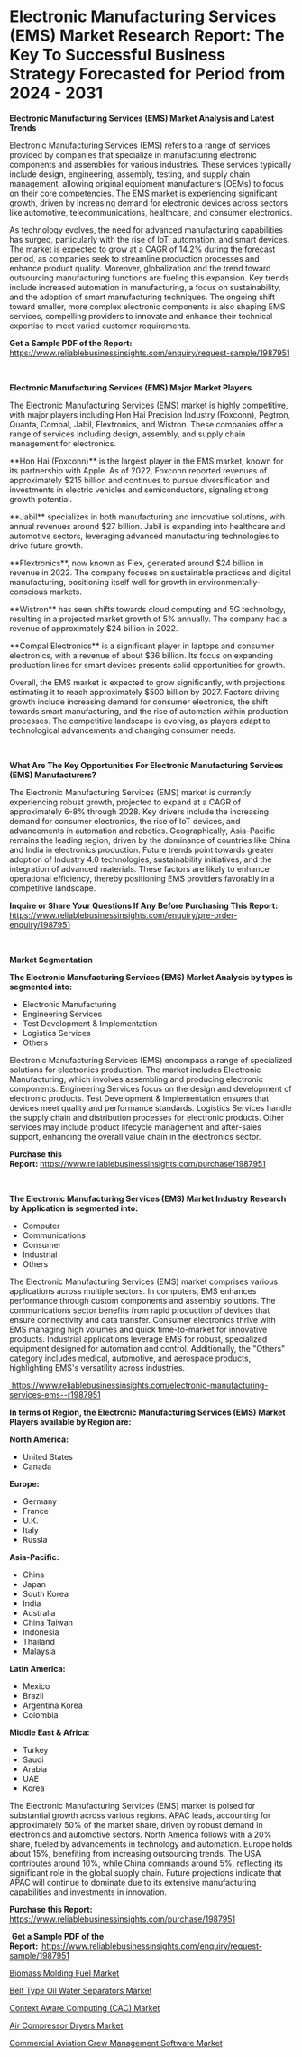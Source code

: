 <p><h1>Electronic Manufacturing Services (EMS) Market Research Report: The Key To Successful Business Strategy Forecasted for Period from 2024 - 2031</h1></p><p><strong>Electronic Manufacturing Services (EMS) Market Analysis and Latest Trends</strong></p>
<p><p>Electronic Manufacturing Services (EMS) refers to a range of services provided by companies that specialize in manufacturing electronic components and assemblies for various industries. These services typically include design, engineering, assembly, testing, and supply chain management, allowing original equipment manufacturers (OEMs) to focus on their core competencies. The EMS market is experiencing significant growth, driven by increasing demand for electronic devices across sectors like automotive, telecommunications, healthcare, and consumer electronics.</p><p>As technology evolves, the need for advanced manufacturing capabilities has surged, particularly with the rise of IoT, automation, and smart devices. The market is expected to grow at a CAGR of 14.2% during the forecast period, as companies seek to streamline production processes and enhance product quality. Moreover, globalization and the trend toward outsourcing manufacturing functions are fueling this expansion. Key trends include increased automation in manufacturing, a focus on sustainability, and the adoption of smart manufacturing techniques. The ongoing shift toward smaller, more complex electronic components is also shaping EMS services, compelling providers to innovate and enhance their technical expertise to meet varied customer requirements.</p></p>
<p><strong>Get a Sample PDF of the Report:&nbsp;</strong> <a href="https://www.reliablebusinessinsights.com/enquiry/request-sample/1987951?utm_campaign=102&utm_medium=2&utm_source=Github&utm_content=ia&utm_term=25102024&utm_id=electronic-manufacturing-services-ems">https://www.reliablebusinessinsights.com/enquiry/request-sample/1987951</a></p>
<p>&nbsp;</p>
<p><strong>Electronic Manufacturing Services (EMS) Major Market Players</strong></p>
<p><p>The Electronic Manufacturing Services (EMS) market is highly competitive, with major players including Hon Hai Precision Industry (Foxconn), Pegtron, Quanta, Compal, Jabil, Flextronics, and Wistron. These companies offer a range of services including design, assembly, and supply chain management for electronics.</p><p>**Hon Hai (Foxconn)** is the largest player in the EMS market, known for its partnership with Apple. As of 2022, Foxconn reported revenues of approximately $215 billion and continues to pursue diversification and investments in electric vehicles and semiconductors, signaling strong growth potential.</p><p>**Jabil** specializes in both manufacturing and innovative solutions, with annual revenues around $27 billion. Jabil is expanding into healthcare and automotive sectors, leveraging advanced manufacturing technologies to drive future growth.</p><p>**Flextronics**, now known as Flex, generated around $24 billion in revenue in 2022. The company focuses on sustainable practices and digital manufacturing, positioning itself well for growth in environmentally-conscious markets.</p><p>**Wistron** has seen shifts towards cloud computing and 5G technology, resulting in a projected market growth of 5% annually. The company had a revenue of approximately $24 billion in 2022.</p><p>**Compal Electronics** is a significant player in laptops and consumer electronics, with a revenue of about $36 billion. Its focus on expanding production lines for smart devices presents solid opportunities for growth.</p><p>Overall, the EMS market is expected to grow significantly, with projections estimating it to reach approximately $500 billion by 2027. Factors driving growth include increasing demand for consumer electronics, the shift towards smart manufacturing, and the rise of automation within production processes. The competitive landscape is evolving, as players adapt to technological advancements and changing consumer needs.</p></p>
<p>&nbsp;</p>
<p><strong>What Are The Key Opportunities For Electronic Manufacturing Services (EMS) Manufacturers?</strong></p>
<p><p>The Electronic Manufacturing Services (EMS) market is currently experiencing robust growth, projected to expand at a CAGR of approximately 6-8% through 2028. Key drivers include the increasing demand for consumer electronics, the rise of IoT devices, and advancements in automation and robotics. Geographically, Asia-Pacific remains the leading region, driven by the dominance of countries like China and India in electronics production. Future trends point towards greater adoption of Industry 4.0 technologies, sustainability initiatives, and the integration of advanced materials. These factors are likely to enhance operational efficiency, thereby positioning EMS providers favorably in a competitive landscape.</p></p>
<p><strong>Inquire or Share Your Questions If Any Before Purchasing This Report:</strong> <a href="https://www.reliablebusinessinsights.com/enquiry/pre-order-enquiry/1987951?utm_campaign=102&utm_medium=2&utm_source=Github&utm_content=ia&utm_term=25102024&utm_id=electronic-manufacturing-services-ems">https://www.reliablebusinessinsights.com/enquiry/pre-order-enquiry/1987951</a></p>
<p>&nbsp;</p>
<p><strong>Market Segmentation</strong></p>
<p><strong>The Electronic Manufacturing Services (EMS) Market Analysis by types is segmented into:</strong></p>
<p><ul><li>Electronic Manufacturing</li><li>Engineering Services</li><li>Test Development & Implementation</li><li>Logistics Services</li><li>Others</li></ul></p>
<p><p>Electronic Manufacturing Services (EMS) encompass a range of specialized solutions for electronics production. The market includes Electronic Manufacturing, which involves assembling and producing electronic components. Engineering Services focus on the design and development of electronic products. Test Development & Implementation ensures that devices meet quality and performance standards. Logistics Services handle the supply chain and distribution processes for electronic products. Other services may include product lifecycle management and after-sales support, enhancing the overall value chain in the electronics sector.</p></p>
<p><strong>Purchase this Report:&nbsp;</strong><a href="https://www.reliablebusinessinsights.com/purchase/1987951?utm_campaign=102&utm_medium=2&utm_source=Github&utm_content=ia&utm_term=25102024&utm_id=electronic-manufacturing-services-ems">https://www.reliablebusinessinsights.com/purchase/1987951</a></p>
<p>&nbsp;</p>
<p><strong>The Electronic Manufacturing Services (EMS) Market Industry Research by Application is segmented into:</strong></p>
<p><ul><li>Computer</li><li>Communications</li><li>Consumer</li><li>Industrial</li><li>Others</li></ul></p>
<p><p>The Electronic Manufacturing Services (EMS) market comprises various applications across multiple sectors. In computers, EMS enhances performance through custom components and assembly solutions. The communications sector benefits from rapid production of devices that ensure connectivity and data transfer. Consumer electronics thrive with EMS managing high volumes and quick time-to-market for innovative products. Industrial applications leverage EMS for robust, specialized equipment designed for automation and control. Additionally, the "Others" category includes medical, automotive, and aerospace products, highlighting EMS's versatility across industries.</p></p>
<p><a href="https://www.reliablebusinessinsights.com/electronic-manufacturing-services-ems--r1987951?utm_campaign=102&utm_medium=2&utm_source=Github&utm_content=ia&utm_term=25102024&utm_id=electronic-manufacturing-services-ems">&nbsp;https://www.reliablebusinessinsights.com/electronic-manufacturing-services-ems--r1987951</a></p>
<p><strong>In terms of Region, the Electronic Manufacturing Services (EMS) Market Players available by Region are:</strong></p>
<p>
    <p> <strong> North America: </strong>
        <ul>
            <li>United States</li>
            <li>Canada</li>
        </ul>
        </p> 
    <p> <strong> Europe: </strong>
        <ul>
            <li>Germany</li>
            <li>France</li>
            <li>U.K.</li>
            <li>Italy</li>
            <li>Russia</li>
        </ul>
        </p> 
    <p> <strong> Asia-Pacific: </strong>
        <ul>
            <li>China</li>
            <li>Japan</li>
            <li>South Korea</li>
            <li>India</li>
            <li>Australia</li>
            <li>China Taiwan</li>
            <li>Indonesia</li>
            <li>Thailand</li>
            <li>Malaysia</li>
        </ul>
        </p> 
    <p> <strong> Latin America: </strong>
        <ul>
            <li>Mexico</li>
            <li>Brazil</li>
            <li>Argentina Korea</li>
            <li>Colombia</li>
        </ul>
        </p> 
    <p> <strong> Middle East & Africa: </strong>
        <ul>
            <li>Turkey</li>
            <li>Saudi</li>
            <li>Arabia</li>
            <li>UAE</li>
            <li>Korea</li>
        </ul>
    </p>
    </p>
<p><p>The Electronic Manufacturing Services (EMS) market is poised for substantial growth across various regions. APAC leads, accounting for approximately 50% of the market share, driven by robust demand in electronics and automotive sectors. North America follows with a 20% share, fueled by advancements in technology and automation. Europe holds about 15%, benefiting from increasing outsourcing trends. The USA contributes around 10%, while China commands around 5%, reflecting its significant role in the global supply chain. Future projections indicate that APAC will continue to dominate due to its extensive manufacturing capabilities and investments in innovation.</p></p>
<p><strong>Purchase this Report: </strong><a href="https://www.reliablebusinessinsights.com/purchase/1987951?utm_campaign=102&utm_medium=2&utm_source=Github&utm_content=ia&utm_term=25102024&utm_id=electronic-manufacturing-services-ems">https://www.reliablebusinessinsights.com/purchase/1987951</a></p>
<p>&nbsp;<strong>Get a Sample PDF of the Report:&nbsp;&nbsp;</strong><a href="https://www.reliablebusinessinsights.com/enquiry/request-sample/1987951?utm_campaign=102&utm_medium=2&utm_source=Github&utm_content=ia&utm_term=25102024&utm_id=electronic-manufacturing-services-ems">https://www.reliablebusinessinsights.com/enquiry/request-sample/1987951</a></p>
<p><strong></strong></p>
<p><p><a href="https://www.linkedin.com/pulse/evaluating-global-biomass-molding-fuel-market-trends-growth-opportunities-hjc1f?utm_campaign=102&utm_medium=2&utm_source=Github&utm_content=ia&utm_term=25102024&utm_id=electronic-manufacturing-services-ems">Biomass Molding Fuel Market</a></p><p><a href="https://www.linkedin.com/pulse/global-belt-type-oil-water-separators-market-pulse-trends-growth-mzzac?utm_campaign=102&utm_medium=2&utm_source=Github&utm_content=ia&utm_term=25102024&utm_id=electronic-manufacturing-services-ems">Belt Type Oil Water Separators Market</a></p><p><a href="https://github.com/laurettae0ac/Market-Research-Report-List-1/blob/main/context-aware-computing-cac-market.md?utm_campaign=102&utm_medium=2&utm_source=Github&utm_content=ia&utm_term=25102024&utm_id=electronic-manufacturing-services-ems">Context Aware Computing (CAC) Market</a></p><p><a href="https://issuu.com/reportprime-2/docs/air-compressor-dryers-market-size-2_d41ae40969b5ce?utm_campaign=102&utm_medium=2&utm_source=Github&utm_content=ia&utm_term=25102024&utm_id=electronic-manufacturing-services-ems">Air Compressor Dryers Market</a></p><p><a href="https://github.com/SidorelaGurakuqi596/Market-Research-Report-List-1/blob/main/commercial-aviation-crew-management-software-market.md?utm_campaign=102&utm_medium=2&utm_source=Github&utm_content=ia&utm_term=25102024&utm_id=electronic-manufacturing-services-ems">Commercial Aviation Crew Management Software Market</a></p></p>